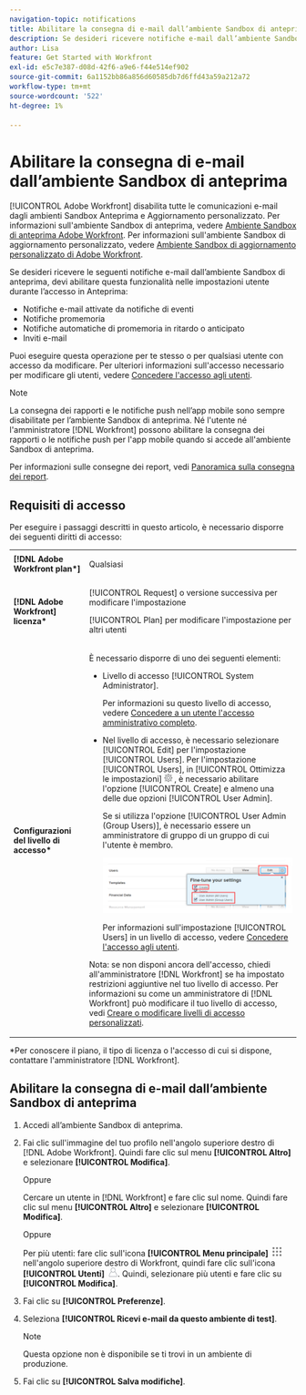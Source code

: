```yaml
---
navigation-topic: notifications
title: Abilitare la consegna di e-mail dall’ambiente Sandbox di anteprima
description: Se desideri ricevere notifiche e-mail dall’ambiente Sandbox di anteprima, devi abilitare questa funzionalità nelle impostazioni utente mentre sei connesso all’ambiente di anteprima.
author: Lisa
feature: Get Started with Workfront
exl-id: e5c7e387-d08d-42f6-a9e6-f44e514ef902
source-git-commit: 6a1152bb86a856d60585db7d6ffd43a59a212a72
workflow-type: tm+mt
source-wordcount: '522'
ht-degree: 1%

---
```


# Abilitare la consegna di e-mail dall’ambiente Sandbox di anteprima

[!UICONTROL Adobe Workfront] disabilita tutte le comunicazioni e-mail dagli ambienti Sandbox Anteprima e Aggiornamento personalizzato. Per informazioni sull&#39;ambiente Sandbox di anteprima, vedere [Ambiente Sandbox di anteprima Adobe Workfront](../../administration-and-setup/set-up-workfront/workfront-testing-environments/wf-preview-sandbox-environment.md). Per informazioni sull&#39;ambiente Sandbox di aggiornamento personalizzato, vedere [Ambiente Sandbox di aggiornamento personalizzato di Adobe Workfront](../../administration-and-setup/set-up-workfront/workfront-testing-environments/wf-custom-refresh-sandbox-environment.md).

Se desideri ricevere le seguenti notifiche e-mail dall’ambiente Sandbox di anteprima, devi abilitare questa funzionalità nelle impostazioni utente durante l’accesso in Anteprima:

* Notifiche e-mail attivate da notifiche di eventi
* Notifiche promemoria
* Notifiche automatiche di promemoria in ritardo o anticipato
* Inviti e-mail

Puoi eseguire questa operazione per te stesso o per qualsiasi utente con accesso da modificare. Per ulteriori informazioni sull&#39;accesso necessario per modificare gli utenti, vedere [Concedere l&#39;accesso agli utenti](../../administration-and-setup/add-users/configure-and-grant-access/grant-access-other-users.md).

>[!NOTE]
>
>La consegna dei rapporti e le notifiche push nell’app mobile sono sempre disabilitate per l’ambiente Sandbox di anteprima. Né l&#39;utente né l&#39;amministratore [!DNL Workfront] possono abilitare la consegna dei rapporti o le notifiche push per l&#39;app mobile quando si accede all&#39;ambiente Sandbox di anteprima.
>
>Per informazioni sulle consegne dei report, vedi [Panoramica sulla consegna dei report](../../reports-and-dashboards/reports/creating-and-managing-reports/set-up-report-deliveries.md).

## Requisiti di accesso

Per eseguire i passaggi descritti in questo articolo, è necessario disporre dei seguenti diritti di accesso:

<table style="table-layout:auto"> 
 <col> 
 </col> 
 <col> 
 </col> 
 <tbody> 
  <tr> 
   <td role="rowheader"><strong>[!DNL Adobe Workfront plan*]</strong></td> 
   <td> <p>Qualsiasi</p> </td> 
  </tr> 
  <tr> 
   <td role="rowheader"><strong>[!DNL Adobe Workfront] licenza*</strong></td> 
   <td> <p>[!UICONTROL Request] o versione successiva per modificare l'impostazione</p> <p>[!UICONTROL Plan] per modificare l'impostazione per altri utenti</p> </td> 
  </tr> 
  <tr> 
   <td role="rowheader"><strong>Configurazioni del livello di accesso*</strong></td> 
   <td> <p>È necessario disporre di uno dei seguenti elementi:</p> 
    <ul> 
     <li> <p>Livello di accesso [!UICONTROL System Administrator].</p> <p> Per informazioni su questo livello di accesso, vedere <a href="../../administration-and-setup/add-users/configure-and-grant-access/grant-a-user-full-administrative-access.md" class="MCXref xref">Concedere a un utente l'accesso amministrativo completo</a>. </p> </li> 
     <li> <p>Nel livello di accesso, è necessario selezionare [!UICONTROL Edit] per l'impostazione [!UICONTROL Users]. Per l'impostazione [!UICONTROL Users], in [!UICONTROL Ottimizza le impostazioni] <img src="assets/gear-icon-in-access-levels.png"> , è necessario abilitare l'opzione [!UICONTROL Create] e almeno una delle due opzioni [!UICONTROL User Admin]. </p> <p>Se si utilizza l'opzione [!UICONTROL User Admin (Group Users)], è necessario essere un amministratore di gruppo di un gruppo di cui l'utente è membro.</p> <p> <img src="assets/access-req-users-350x101.png" style="width: 350;height: 101;"> </p> <p>Per informazioni sull'impostazione [!UICONTROL Users] in un livello di accesso, vedere <a href="../../administration-and-setup/add-users/configure-and-grant-access/grant-access-other-users.md" class="MCXref xref">Concedere l'accesso agli utenti</a>.</p> </li> 
    </ul> <p>Nota: se non disponi ancora dell'accesso, chiedi all'amministratore [!DNL Workfront] se ha impostato restrizioni aggiuntive nel tuo livello di accesso. Per informazioni su come un amministratore di [!DNL Workfront] può modificare il tuo livello di accesso, vedi <a href="../../administration-and-setup/add-users/configure-and-grant-access/create-modify-access-levels.md" class="MCXref xref">Creare o modificare livelli di accesso personalizzati</a>.</p> </td> 
  </tr> 
 </tbody> 
</table>

&#42;Per conoscere il piano, il tipo di licenza o l&#39;accesso di cui si dispone, contattare l&#39;amministratore [!DNL Workfront].

## Abilitare la consegna di e-mail dall’ambiente Sandbox di anteprima

1. Accedi all’ambiente Sandbox di anteprima.
1. Fai clic sull&#39;immagine del tuo profilo nell&#39;angolo superiore destro di [!DNL Adobe Workfront]. Quindi fare clic sul menu **[!UICONTROL Altro]** e selezionare **[!UICONTROL Modifica]**.

   Oppure

   Cercare un utente in [!DNL Workfront] e fare clic sul nome. Quindi fare clic sul menu **[!UICONTROL Altro]** e selezionare **[!UICONTROL Modifica]**.

   Oppure

   Per più utenti: fare clic sull&#39;icona **[!UICONTROL Menu principale]** ![Icona menu principale](assets/main-menu-icon.png) nell&#39;angolo superiore destro di Workfront, quindi fare clic sull&#39;icona **[!UICONTROL Utenti]** ![Icona utente](assets/users-icon-in-main-menu.png).  Quindi, selezionare più utenti e fare clic su **[!UICONTROL Modifica]**.

1. Fai clic su **[!UICONTROL Preferenze]**.
1. Seleziona **[!UICONTROL Ricevi e-mail da questo ambiente di test]**.

   >[!NOTE]
   >
   >Questa opzione non è disponibile se ti trovi in un ambiente di produzione.

1. Fai clic su **[!UICONTROL Salva modifiche]**.
